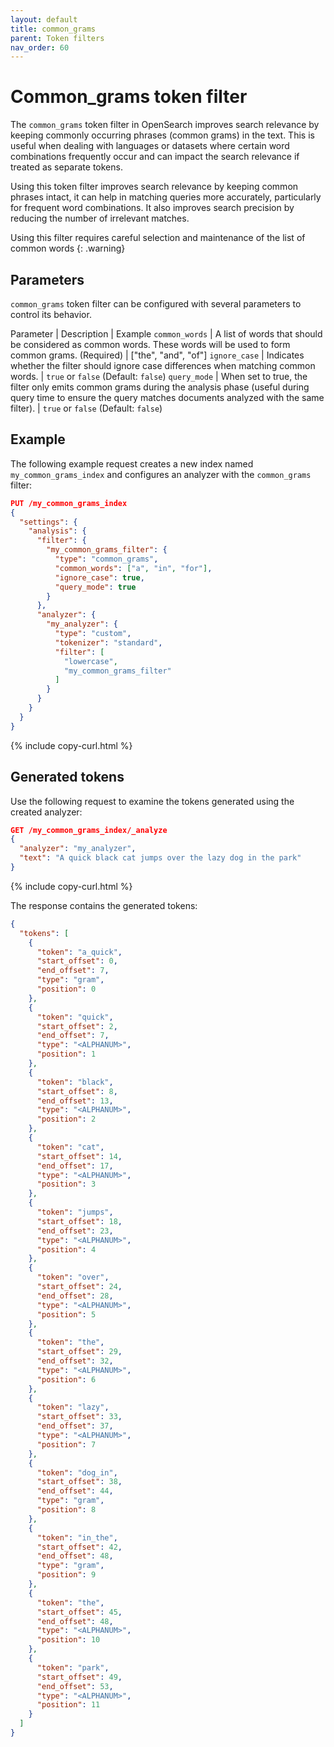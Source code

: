 ```yaml
---
layout: default
title: common_grams
parent: Token filters
nav_order: 60
---
```


# Common_grams token filter

The `common_grams` token filter in OpenSearch improves search relevance by keeping commonly occurring phrases (common grams) in the text. This is useful when dealing with languages or datasets where certain word combinations frequently occur and can impact the search relevance if treated as separate tokens.

Using this token filter improves search relevance by keeping common phrases intact, it can help in matching queries more accurately, particularly for frequent word combinations. It also improves search precision by reducing the number of irrelevant matches.

Using this filter requires careful selection and maintenance of the list of common words
{: .warning}

## Parameters

`common_grams` token filter can be configured with several parameters to control its behavior.

Parameter | Description | Example
`common_words` | A list of words that should be considered as common words. These words will be used to form common grams. (Required) | ["the", "and", "of"]
`ignore_case` | Indicates whether the filter should ignore case differences when matching common words. | `true` or `false` (Default: `false`)
`query_mode` | When set to true, the filter only emits common grams during the analysis phase (useful during query time to ensure the query matches documents analyzed with the same filter). | `true` or `false` (Default: `false`)


## Example

The following example request creates a new index named `my_common_grams_index` and configures an analyzer with the `common_grams` filter:

```json
PUT /my_common_grams_index
{
  "settings": {
    "analysis": {
      "filter": {
        "my_common_grams_filter": {
          "type": "common_grams",
          "common_words": ["a", "in", "for"],
          "ignore_case": true,
          "query_mode": true
        }
      },
      "analyzer": {
        "my_analyzer": {
          "type": "custom",
          "tokenizer": "standard",
          "filter": [
            "lowercase",
            "my_common_grams_filter"
          ]
        }
      }
    }
  }
}
```
{% include copy-curl.html %}

## Generated tokens

Use the following request to examine the tokens generated using the created analyzer:

```json
GET /my_common_grams_index/_analyze
{
  "analyzer": "my_analyzer",
  "text": "A quick black cat jumps over the lazy dog in the park"
}
```
{% include copy-curl.html %}

The response contains the generated tokens:

```json
{
  "tokens": [
    {
      "token": "a_quick",
      "start_offset": 0,
      "end_offset": 7,
      "type": "gram",
      "position": 0
    },
    {
      "token": "quick",
      "start_offset": 2,
      "end_offset": 7,
      "type": "<ALPHANUM>",
      "position": 1
    },
    {
      "token": "black",
      "start_offset": 8,
      "end_offset": 13,
      "type": "<ALPHANUM>",
      "position": 2
    },
    {
      "token": "cat",
      "start_offset": 14,
      "end_offset": 17,
      "type": "<ALPHANUM>",
      "position": 3
    },
    {
      "token": "jumps",
      "start_offset": 18,
      "end_offset": 23,
      "type": "<ALPHANUM>",
      "position": 4
    },
    {
      "token": "over",
      "start_offset": 24,
      "end_offset": 28,
      "type": "<ALPHANUM>",
      "position": 5
    },
    {
      "token": "the",
      "start_offset": 29,
      "end_offset": 32,
      "type": "<ALPHANUM>",
      "position": 6
    },
    {
      "token": "lazy",
      "start_offset": 33,
      "end_offset": 37,
      "type": "<ALPHANUM>",
      "position": 7
    },
    {
      "token": "dog_in",
      "start_offset": 38,
      "end_offset": 44,
      "type": "gram",
      "position": 8
    },
    {
      "token": "in_the",
      "start_offset": 42,
      "end_offset": 48,
      "type": "gram",
      "position": 9
    },
    {
      "token": "the",
      "start_offset": 45,
      "end_offset": 48,
      "type": "<ALPHANUM>",
      "position": 10
    },
    {
      "token": "park",
      "start_offset": 49,
      "end_offset": 53,
      "type": "<ALPHANUM>",
      "position": 11
    }
  ]
}
```

